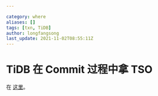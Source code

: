 ```yaml
---

category: where
aliases: []
tags: [txn, TiDB]
author: longfangsong
last_update: 2021-11-02T08:55:11Z
---
```


# TiDB 在 Commit 过程中拿 TSO

在 [这里](https://github.com/tikv/client-go/blob/9ec50224bea69a1d20d34535db5791f054928501/txnkv/transaction/2pc.go#L1296)。
